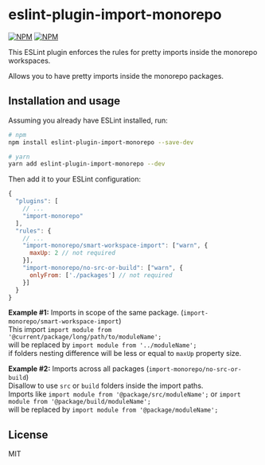 # eslint-plugin-import-monorepo
[![NPM](https://img.shields.io/npm/v/eslint-plugin-import-monorepo.svg "NPM package version")](https://www.npmjs.com/package/eslint-plugin-import-monorepo)
[![NPM](https://img.shields.io/npm/dt/eslint-plugin-import-monorepo.svg "NPM package downloads")](https://www.npmjs.com/package/eslint-plugin-import-monorepo)

This ESLint plugin enforces the rules for pretty imports inside the monorepo workspaces.

Allows you to have pretty imports inside the monorepo packages.


## Installation and usage

Assuming you already have ESLint installed, run:

```sh
# npm
npm install eslint-plugin-import-monorepo --save-dev

# yarn
yarn add eslint-plugin-import-monorepo --dev
```

Then add it to your ESLint configuration:

```js
{
  "plugins": [
    // ...
    "import-monorepo"
  ],
  "rules": {
    // ...
    "import-monorepo/smart-workspace-import": ["warn", {
      maxUp: 2 // not required
    }],
    "import-monorepo/no-src-or-build": ["warn", {
      onlyFrom: ['./packages'] // not required
    }]
  }
}
```


**Example #1:**
Imports in scope of the same package. (`import-monorepo/smart-workspace-import`)  
This import `import module from '@current/package/long/path/to/moduleName';`  
will be replaced by `import module from '../moduleName';`  
if folders nesting difference will be less or equal to `maxUp` property size. 

**Example #2:** Imports across all packages (`import-monorepo/no-src-or-build`)  
Disallow to use `src` or `build` folders inside the import paths.  
Imports like `import module from '@package/src/moduleName';` or `import module from '@package/build/moduleName';`    
will be replaced by `import module from '@package/moduleName';` 


## License

MIT
